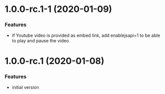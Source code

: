 <a name="1.0.0-rc.1-1"></a>
# 1.0.0-rc.1-1 (2020-01-09)

### Features

* if Youtube video is provided as embed link, add enablejsapi=1 to be able to play and pause the video

<a name="1.0.0-rc.1"></a>
# 1.0.0-rc.1 (2020-01-08)

### Features

* initial version